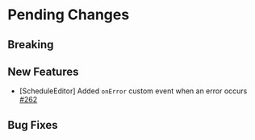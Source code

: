 # Pending Changes

## Breaking

## New Features

- [ScheduleEditor] Added `onError` custom event when an error occurs [#262](https://github.com/nylas/components/pull/262)

## Bug Fixes
